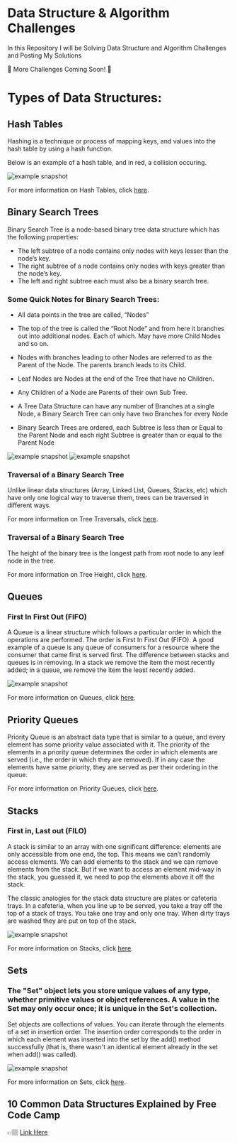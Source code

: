# Data Structure & Algorithm Challenges

In this Repository I will be Solving Data Structure and Algorithm Challenges and Posting My Solutions

🚧 More Challenges Coming Soon! 🚧

# Types of Data Structures:

## Hash Tables

Hashing is a technique or process of mapping keys, and values into the hash table by using a hash function.

Below is an example of a hash table, and in red, a collision occuring.

![example snapshot](/images/hash-table-example.png)

For more information on Hash Tables, click [here](https://www.geeksforgeeks.org/hashing-data-structure/).

## Binary Search Trees

Binary Search Tree is a node-based binary tree data structure which has the following properties:

- The left subtree of a node contains only nodes with keys lesser than the node’s key.
- The right subtree of a node contains only nodes with keys greater than the node’s key.
- The left and right subtree each must also be a binary search tree.

### Some Quick Notes for Binary Search Trees:

- All data points in the tree are called, “Nodes”

- The top of the tree is called the “Root Node” and from here it branches out into additional nodes. Each of which. May have more Child Nodes and so on.

- Nodes with branches leading to other Nodes are referred to as the Parent of the Node. The parents branch leads to its Child.

- Leaf Nodes are Nodes at the end of the Tree that have no Children.

- Any Children of a Node are Parents of their own Sub Tree.

- A Tree Data Structure can have any number of Branches at a single Node, a Binary Search Tree can only have two Branches for every Node

- Binary Search Trees are ordered, each Subtree is less than or Equal to the Parent Node and each right Subtree is greater than or equal to the Parent Node

![example snapshot](/images/binary-search-tree.png)
![example snapshot](/images/binary-search-tree-titles.png)

### Traversal of a Binary Search Tree

Unlike linear data structures (Array, Linked List, Queues, Stacks, etc) which have only one logical way to traverse them, trees can be traversed in different ways.

For more information on Tree Traversals, click [here](https://www.geeksforgeeks.org/queue-data-structure/).

### Traversal of a Binary Search Tree

The height of the binary tree is the longest path from root node to any leaf node in the tree.

For more information on Tree Height, click [here](https://www.geeksforgeeks.org/relationship-number-nodes-height-binary-tree/).

## Queues

### First In First Out (FIFO)

A Queue is a linear structure which follows a particular order in which the operations are performed. The order is First In First Out (FIFO). A good example of a queue is any queue of consumers for a resource where the consumer that came first is served first. The difference between stacks and queues is in removing. In a stack we remove the item the most recently added; in a queue, we remove the item the least recently added.

![example snapshot](/images/queue-example.png)

For more information on Queues, click [here](https://www.geeksforgeeks.org/queue-data-structure/).

## Priority Queues

Priority Queue is an abstract data type that is similar to a queue, and every element has some priority value associated with it. The priority of the elements in a priority queue determines the order in which elements are served (i.e., the order in which they are removed). If in any case the elements have same priority, they are served as per their ordering in the queue.

For more information on Priority Queues, click [here](https://www.geeksforgeeks.org/priority-queue-set-1-introduction/).

## Stacks

### First in, Last out (FILO)

A stack is similar to an array with one significant difference: elements are only accessible from one end, the top. This means we can’t randomly access elements. We can add elements to the stack and we can remove elements from the stack. But if we want to access an element mid-way in the stack, you guessed it, we need to pop the elements above it off the stack.

The classic analogies for the stack data structure are plates or cafeteria trays. In a cafeteria, when you line up to be served, you take a tray off the top of a stack of trays. You take one tray and only one tray. When dirty trays are washed they are put on top of the stack.

![example snapshot](/images/stack-example.png)

For more information on Stacks, click [here](https://jarednielsen.com/data-structure-stack-javascript/).

## Sets

### The "Set" object lets you store unique values of any type, whether primitive values or object references. A value in the Set may only occur once; it is unique in the Set's collection.

Set objects are collections of values. You can iterate through the elements of a set in insertion order. The insertion order corresponds to the order in which each element was inserted into the set by the add() method successfully (that is, there wasn't an identical element already in the set when add() was called).

![example snapshot](/images/set-example.png)

For more information on Sets, click [here](https://developer.mozilla.org/en-US/docs/Web/JavaScript/Reference/Global_Objects/Set).

## 10 Common Data Structures Explained by Free Code Camp

👉🏽 [Link Here](https://www.freecodecamp.org/news/10-common-data-structures-explained-with-videos-exercises-aaff6c06fb2b)

